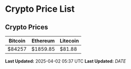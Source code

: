 # Crypto Price List

## Crypto Prices
| Bitcoin | Ethereum | Litecoin |
| ------- | -------- | -------- |
| $84257 | $1859.85 | $81.88 |
**Last Updated:** 2025-04-02 05:37 UTC
**Last Updated:** $DATE$
